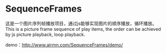 # SequenceFrames
这是一个图片序列帧播放项目，通过js能够实现图片的顺序播放，循环播放。
This is a picture frame sequence of play items, the order can be achieved by js picture playback, loop playback.

demo：http://www.airmn.com/SequenceFrames/demo/
